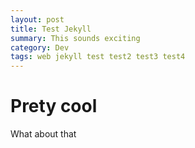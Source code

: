 ```yaml
---
layout: post
title: Test Jekyll
summary: This sounds exciting
category: Dev
tags: web jekyll test test2 test3 test4
---
```


# Prety cool

What about that
